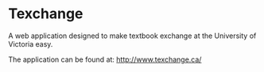 # Texchange

A web application designed to make textbook exchange at the University of Victoria easy.

The application can be found at: http://www.texchange.ca/
